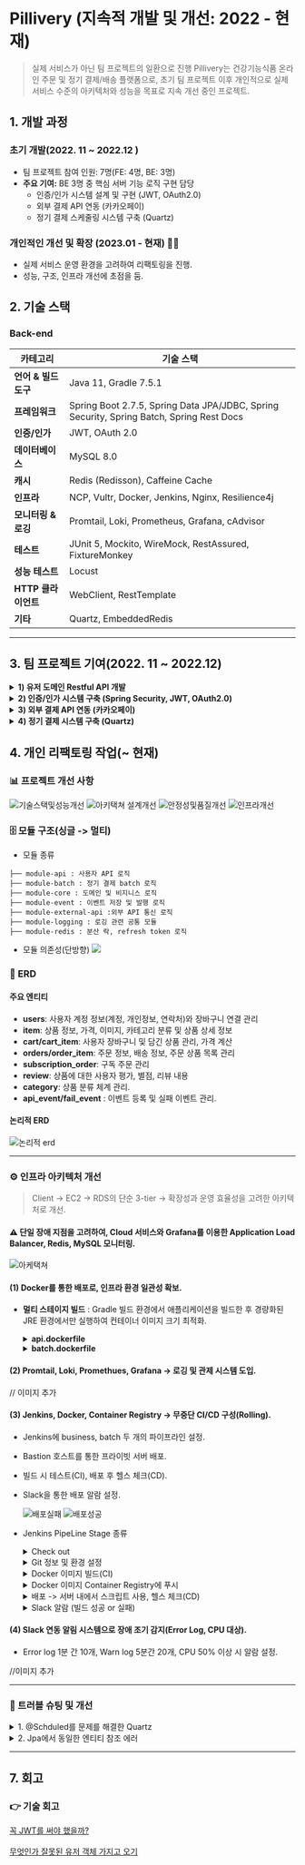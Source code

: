 # Pillivery (지속적 개발 및 개선: 2022 - 현재) 

> 실제 서비스가 아닌 팀 프로젝트의 일환으로 진행
Pillivery는 건강기능식품 온라인 주문 및 정기 결제/배송 플랫폼으로, 초기 팀 프로젝트 이후 개인적으로 실제 서비스 수준의 아키텍처와 성능을 목표로 지속 개선 중인 프로젝트.  

  
## 1. 개발 과정
### 초기 개발(2022. 11 ~ 2022.12  )
- 팀 프로젝트 참여 인원: 7명(FE: 4명, BE: 3명)
- **주요 기여:** BE 3명 중 핵심 서버 기능 로직 구현 담당
  - 인증/인가 시스템 설계 및 구현 (JWT, OAuth2.0)
  - 외부 결제 API 연동 (카카오페이)
  - 정기 결제 스케줄링 시스템 구축 (Quartz)

### 개인적인 개선 및 확장 (2023.01 - 현재) 👨‍💻
- 실제 서비스 운영 환경을 고려하여 리팩토링을 진행.  
- 성능, 구조, 인프라 개선에 초점을 둠.  

  
## 2. 기술 스택  

### Back-end  

| 카테고리           | 기술 스택                                                                                    |
| -------------- | ---------------------------------------------------------------------------------------- |
| **언어 & 빌드 도구** | Java 11, Gradle 7.5.1                                                                    |
| **프레임워크**      | Spring Boot 2.7.5, Spring Data JPA/JDBC, Spring Security, Spring Batch, Spring Rest Docs |
| **인증/인가**      | JWT, OAuth 2.0                                                                           |
| **데이터베이스**     | MySQL 8.0                                                                                |
| **캐시**         | Redis (Redisson), Caffeine Cache                                                         |
| **인프라**        | NCP, Vultr, Docker, Jenkins, Nginx, Resilience4j                                         |
| **모니터링 & 로깅**  | Promtail, Loki, Prometheus, Grafana, cAdvisor                                            |
| **테스트**        | JUnit 5, Mockito, WireMock, RestAssured, FixtureMonkey                                   |
| **성능 테스트**     | Locust                                                                                   |
| **HTTP 클라이언트** | WebClient, RestTemplate                                                                  |
| **기타**         | Quartz, EmbeddedRedis                                                                    |
  
---  
  
## 3. 팀 프로젝트 기여(2022. 11 ~ 2022.12)  
  
<details>  
<summary><strong>1) 유저 도메인 Restful API 개발</strong></summary>  
  
- User 회원가입, 정보 수정 등 API 개발  
- REST API 디자인 가이드:  
  - Resources 설계  
  - HTTP Methods 활용  
  - 적절한 Status Code 반환  
  
</details>  
  
<details>  
<summary><strong>2) 인증/인가 시스템 구축 (Spring Security, JWT, OAuth2.0)</strong></summary>  
  
### (1) 로그인 & 토큰 발급  
  
- 로그인 요청 시 Access Token 발급  
- 인증 실패 시 예외 처리  
  
![Security Flow](https://github.com/choizz156/pillivery/blob/5484b755fba956a825bdcba2867269f198e035d2/image/secuirty%20diagram.jpeg)  
  
### (2) OAuth 로그인  
  
1. OAuth 로그인 시 추가 정보(주소, 전화번호) 입력 화면 이동  
2. 추가 정보 입력 완료 → Access Token 발급  
3. 리소스 서버 정보 애플리케이션 DB에 저장  
4. 저장 실패 시 예외 처리  
  
![OAuth2 Flow](https://github.com/choizz156/pillivery/blob/5484b755fba956a825bdcba2867269f198e035d2/image/oauth2-sequence.jpg)  
  
![추가정보 입력 흐름](https://github.com/choizz156/pillivery/blob/0fb84ed151e7ac9097764497d12ec676d4d81117/image/%E1%84%8E%E1%85%AE%E1%84%80%E1%85%A1%E1%84%8C%E1%85%A5%E1%86%BC%E1%84%87%E1%85%A9%20diagram.jpg)  
  
### (3) Refresh Token 관리  
![](https://github.com/choizz156/pillivery/blob/bc5b6506863ed51915aac34ade83ac3b5c113597/image/refresh%20token%20diagram.png)
  
</details>  
  
<details>  
<summary><strong>3) 외부 결제 API 연동 (카카오페이)</strong></summary>  
  
- **파사드 패턴**:  
  - 파사드 클래스에서 단건 결제 요청과 정기 결제 요청, 결제 승인을 서비스 계층에 위임.  
  - 파사드 객체에서 단건 결제인지, 정기 결제인지를 구분하는 역할.  
- **전략 패턴**:  
  - 결제 방식 변경 시 클라이언트 코드 최소 수정  
  
![결제 클래스 다이어그램](https://github.com/choizz156/pillivery/blob/6becdab1dc8817e7e4425f42be778e85b6c1a92e/image/%EA%B2%B0%EC%A0%9C%ED%81%B4%EB%9E%98%EC%8A%A4%20%EB%8B%A4%EC%96%B4%EA%B7%B8%EB%9E%A8.jpg)  
  
- RestTemplate 동기 호출  
  - Connection Pool, 타임아웃 설정 
- 결제 실패 시 카카오페이 → 지정 URL로 리다이렉트  
- 리다이렉트 후 에러 정보 클라이언트 전달  
  
</details>  
  
<details>  
<summary><strong>4) 정기 결제 시스템 구축 (Quartz)</strong></summary>  
  
- JobKey/TriggerKey API로 조회·취소·변경 기능 구현  
- 중복 실행 방지 로직 포함  
  
⛔ 예외 발생 시 재시도 정책  
  
1. 1회차 에러: 즉시 재시도  
2. 2회차 에러: 3일간 24시간 간격 재시도  
3. 이후 에러: Job 취소 및 로그 기록  
  
![Quartz 시퀀스](https://github.com/choizz156/pillivery/blob/6db8979f27cc751349ffd8bf51600cb30a1c9398/image/%E1%84%8C%E1%85%A5%E1%86%BC%E1%84%80%E1%85%B5%E1%84%80%E1%85%A7%E1%86%AF%E1%84%8C%E1%85%A6%20%E1%84%89%E1%85%B5%E1%84%8F%E1%85%AF%E1%86%AB%E1%84%89%E1%85%B3%202.jpg)  
  
</details>  
  
## 4. 개인 리팩토링 작업(~ 현재)  
  
### 📊 프로젝트 개선 사항  
![기술스택및성능개선](https://github.com/choizz156/pillivery/blob/5b45c347151655a3ec30ca560c40ee508806e0a7/image/%E1%84%80%E1%85%B5%E1%84%89%E1%85%AE%E1%86%AF%E1%84%89%E1%85%B3%E1%84%90%E1%85%A2%E1%86%A8%20%E1%84%86%E1%85%B5%E1%86%BE%20%E1%84%89%E1%85%A5%E1%86%BC%E1%84%82%E1%85%B3%E1%86%BC%E1%84%80%E1%85%A2%E1%84%89%E1%85%A5%E1%86%AB.png)
![아키택쳐 설계개선](https://github.com/choizz156/pillivery/blob/5b45c347151655a3ec30ca560c40ee508806e0a7/image/%E1%84%8B%E1%85%A1%E1%84%8F%E1%85%B5%E1%84%90%E1%85%A6%E1%86%A8%E1%84%8E%E1%85%A5%20%E1%84%89%E1%85%A5%E1%86%AF%E1%84%80%E1%85%A8%E1%84%80%E1%85%A2%E1%84%89%E1%85%A5%E1%86%AB.png)
![안정성및품질개선](https://github.com/choizz156/pillivery/blob/5b45c347151655a3ec30ca560c40ee508806e0a7/image/%E1%84%8B%E1%85%A1%E1%86%AB%E1%84%8C%E1%85%A5%E1%86%BC%E1%84%89%E1%85%A5%E1%86%BC%20%26%20%E1%84%91%E1%85%AE%E1%86%B7%E1%84%8C%E1%85%B5%E1%86%AF%20%E1%84%80%E1%85%A2%E1%84%89%E1%85%A5%E1%86%AB.png)
![인프라개선](https://github.com/choizz156/pillivery/blob/5b45c347151655a3ec30ca560c40ee508806e0a7/image/%E1%84%8B%E1%85%B5%E1%86%AB%E1%84%91%E1%85%B3%E1%84%85%E1%85%A1%E1%84%80%E1%85%A2%E1%84%89%E1%85%A5%E1%86%AB.png)

  
### 🗄️ 모듈 구조(싱글 -> 멀티)  
  
- 모듈 종류  
  
```  
├── module-api : 사용자 API 로직   
├── module-batch : 정기 결제 batch 로직  
├── module-core : 도메인 및 비지니스 로직  
├── module-event : 이벤트 저장 및 발행 로직  
├── module-external-api :외부 API 통신 로직  
├── module-logging : 로깅 관련 공통 모듈  
├── module-redis : 분산 락, refresh token 로직  
```  
  
- 모듈 의존성(단방향)
![](https://github.com/choizz156/pillivery/blob/5b45c347151655a3ec30ca560c40ee508806e0a7/image/%E1%84%86%E1%85%A9%E1%84%83%E1%85%B2%E1%86%AF%E1%84%8B%E1%85%B4%E1%84%8C%E1%85%A9%E1%86%AB%E1%84%83%E1%85%A9%20333.png)
  
### 💽 ERD  
  
#### 주요 엔티티  
  
- **users**: 사용자 계정 정보(계정, 개인정보, 연락처)와 장바구니 연결 관리  
- **item**: 상품 정보, 가격, 이미지, 카테고리 분류 및 상품 상세 정보  
- **cart/cart_item**: 사용자 장바구니 및 담긴 상품 관리, 가격 계산  
- **orders/order_item**: 주문 정보, 배송 정보, 주문 상품 목록 관리  
- **subscription_order**: 구독 주문 관리  
- **review**: 상품에 대한 사용자 평가, 별점, 리뷰 내용  
- **category**: 상품 분류 체계 관리.  
- **api_event/fail_event** : 이벤트 등록 및 실패 이벤트 관리.  

#### 논리적 ERD
  
![논리적 erd](https://github.com/choizz156/pillivery/blob/fda4797842035845bf5d4dbc4aa32b9b5e7ae9e6/image/%E1%84%82%E1%85%A9%E1%86%AB%E1%84%85%E1%85%B5%E1%84%8C%E1%85%A5%E1%86%A8%20erd.png)
  
---  
  
### ⚙️ 인프라 아키텍처 개선  
  
> Client → EC2 → RDS의 단순 3-tier → 확장성과 운영 효율성을 고려한 아키텍처로 개선.  
#### ⚠️ 단일 장애 지점을 고려하여, Cloud 서비스와 Grafana를 이용한 Application Load Balancer, Redis, MySQL 모니터링.
![아케택쳐](https://github.com/choizz156/pillivery/blob/5d60e935f2e10eccda9f9f00ec5c590df81b1f1d/image/%E1%84%8B%E1%85%A1%E1%84%8F%E1%85%B5%E1%84%90%E1%85%A6%E1%86%A8%E1%84%8E%E1%85%A7%20%E1%84%8C%E1%85%B5%E1%86%AB%E1%84%8D%E1%85%A1%20%E1%84%8E%E1%85%AC%E1%84%8C%E1%85%A9%E1%86%BC.png)
  
#### (1)  Docker를 통한 배포로, 인프라 환경 일관성 확보.  
  
- **멀티 스테이지 빌드** : Gradle 빌드 환경에서 애플리케이션을 빌드한 후 경량화된 JRE 환경에서만 실행하여 컨테이너 이미지 크기 최적화.  
  <details>  
  <summary><strong>api.dockerfile</strong></summary>  
  
  ```  
    FROM gradle:jdk11 AS build  
  
    WORKDIR /app  
  
    COPY --chown=gradle:gradle build.gradle settings.gradle gradlew ./  
    COPY --chown=gradle:gradle gradle/ ./gradle/  
    COPY --chown=gradle:gradle deploy_script/ ./deploy_script/  
    COPY --chown=gradle:gradle . .  
  
    RUN ./gradlew clean :module-api:build  
  
  
    FROM openjdk:11.0.16-jre-slim-buster  
  
    WORKDIR /app  
  
    COPY --from=build /app/module-api/build/libs/module-api-boot.jar app.jar  
  
    ENTRYPOINT ["java", "-jar", "-Dspring.profiles.active=prod", "app.jar"]  
  
  ```  
  </details>  
  <details>  
  <summary><strong>batch.dockerfile</strong></summary>  
  
  ```  
    FROM gradle:jdk11 AS build  
  
    WORKDIR /app  
  
    COPY --chown=gradle:gradle build.gradle settings.gradle gradlew ./  
    COPY --chown=gradle:gradle gradle/ ./gradle/  
    COPY --chown=gradle:gradle deploy_script/ ./deploy_script/  
    COPY --chown=gradle:gradle . .  
  
    RUN ./gradlew clean :module-batch:build  
  
  
    FROM openjdk:11.0.16-jre-slim-buster  
  
    WORKDIR /app  
  
    COPY --from=build /app/module-api/build/libs/module-batch-boot.jar app.jar  
  
    ENTRYPOINT ["java", "-jar", "-Dspring.profiles.active=batch", "app.jar"]  
  
  ```  
  </details>  
  
#### (2) Promtail, Loki, Promethues, Grafana → 로깅 및 관제 시스템 도입.  
  
// 이미지 추가
  
#### (3) Jenkins, Docker, Container Registry → 무중단 CI/CD 구성(Rolling).  

- Jenkins에 business, batch 두 개의 파이프라인 설정.  
- Bastion 호스트를 통한 프라이빗 서버 배포.
- 빌드 시 테스트(CI), 배포 후 헬스 체크(CD).  
- Slack을 통한 배포 알람 설정.

  ![배포실패](https://github.com/choizz156/pillivery/blob/d81d6e21d28f3c49f8ced4785cd3af652440d87e/image/%E1%84%87%E1%85%A2%E1%84%91%E1%85%A9%20%E1%84%89%E1%85%B5%E1%86%AF%E1%84%91%E1%85%A6%20slack%20message.png)
  ![배포성공](https://github.com/choizz156/pillivery/blob/d81d6e21d28f3c49f8ced4785cd3af652440d87e/image/%E1%84%87%E1%85%A2%E1%84%91%E1%85%A9%20%E1%84%89%E1%85%A5%E1%86%BC%E1%84%80%E1%85%A9%E1%86%BC%20slack%20%E1%84%86%E1%85%A6%E1%84%89%E1%85%B5%E1%84%8C%E1%85%B5.png)

- Jenkins PipeLine Stage 종류
  <details>
  <summary>Check out</summary>
  
  ```groovy
  stage('Checkout') {
      steps {
          checkout([
              $class: 'GitSCM',
              branches: [[name: 'main']],
              extensions: [[
                  $class: 'SubmoduleOption',
                  disableSubmodules: false,
                  parentCredentials: true,
                  recursiveSubmodules: true
              ]],
              userRemoteConfigs: [[
                  url: 'https://github.com/choizz156/pillivery.git',
                  credentialsId: 'github_token'
              ]]
          ])
      }
  }
  ```
  </details>
  
  <details>
  <summary>Git 정보 및 환경 설정</summary>
  
  ```groovy
  stage('Set Git Info & Environment') {
      steps {
          script {
              env.GIT_HASH = sh(returnStdout: true, script: 'git rev-parse --short HEAD').trim()
              echo "${env.GIT_HASH}"
              env.GIT_AUTHOR = sh(returnStdout: true, script: 'git log -1 --pretty=format:%an').trim()
              echo "${env.GIT_AUTHOR}"
              env.GIT_COMMIT_MSG = sh(returnStdout: true, script: 'git log -1 --pretty=format:%s').trim()
              echo "${env.GIT_COMMIT_MSG}"
              env.GIT_BRANCH = 'main'
              env.IMAGE_TAG = "${env.GIT_HASH}-${BUILD_NUMBER}"
              echo "${env.IMAGE_TAG}"
              env.DEPLOY_ENVIRONMENT = env.GIT_BRANCH == 'main' ? '프로덕션' : (env.GIT_BRANCH == 'develop' ? '개발' : "스테이징 (${env.GIT_BRANCH})")
              echo "${env.DEPLOY_ENVIRONMENT}"
          }
      }
  }
  ```
  </details>
  
  <details>
  <summary>Docker 이미지 빌드(CI)</summary>
  
  ```groovy
  stage('Build Docker Image') {
      steps {
          script {
              sh "docker build -t ${VULTR_REGISTRY_URL}:${env.IMAGE_TAG} -f server/api.dockerfile server/"
          }
      }
  }
  ```
  </details>
  
  <details>
  <summary>Docker 이미지 Container Registry에 푸시</summary>
  
  ```groovy
  stage('Push Docker Image') {
      steps {
          script {
              withCredentials([usernamePassword(credentialsId: "${VULTR_CREDENTIALS_ID}", passwordVariable: 'VULTR_PASSWORD', usernameVariable: 'VULTR_USERNAME')]) {
                  sh "docker login ${env.VULTR_REGISTRY} -u ${VULTR_USERNAME} -p \"${VULTR_PASSWORD}\""
                  sh "docker push ${env.VULTR_REGISTRY_URL}:${env.IMAGE_TAG}"
              }
          }
      }
  }
  ```
  </details>
  
  <details>
  <summary>배포 -> 서버 내에서 스크립트 사용, 헬스 체크(CD)</summary>

  >
  > <details>
  >   <summary><strong>docker_deploy.sh - 무중단 배포 스크립트</strong></summary>
  >
  >   ```bash
  >   #!/bin/bash
  >   if [ "$#" -ne 4 ]; then
  >       echo "⚠️파라미터가 부족합니다.⚠️"
  >       echo "=> $0 serverIp containerName registryUrl imageTag"
  >       exit 1
  >   fi
  >
  >   serverIp=$1
  >   containerName=$2
  >   registryUrl=$3
  >   imageTag=$4
  >
  >   echo "배포 과정 시작: $serverIp..."
  >
  >   ssh -o StrictHostKeyChecking=no root@$serverIp "
  >       if docker ps -q --filter name=$containerName; then
  >           docker rm -f ${containerName}-backup || true
  >               echo '기존 백업 컨테이너 삭제'
  >           docker rename $containerName ${containerName}-backup
  >               echo '백업 컨테이너 설정'
  >           docker stop ${containerName}-backup || true
  >               echo  '기존 컨테이너 종료'
  >       fi
  >   "
  >
  >   echo "새로운 컨테이너 배포"
  >   ssh -o StrictHostKeyChecking=no root@$serverIp "
  >       docker pull ${registryUrl}:${imageTag}
  >       echo '컨테이너 배포 시작'
  >       docker run -d \
  >         --name $containerName \
  >         --restart unless-stopped \
  >         --network server \
  >         -p 8080:8080 \
  >         -v app-logs:/root/logs \
  >         ${registryUrl}:${imageTag}
  >   "
  >
  >   echo "✅ 배포 완료: $serverIp"
  >   ```
  > </details>
  >
  > <details>
  >   <summary><strong>health_check.sh - 헬스 체크 및 롤백 트리거</strong></summary>
  >
  >   ```bash
  >   #!/bin/bash
  >
  >   if [ "$#" -ne 5 ]; then
  >       echo "⚠️ 파라미터가 부족합니다. ⚠️"
  >       echo "=> $0 serverIp containerName healthCheckUrl maxAttempts sleepInterval"
  >       exit 1
  >   fi
  >
  >   serverIp=$1
  >   containerName=$2
  >   healthCheckUrl=$3
  >   maxAttempts=$4
  >   sleepInterval=$5
  >
  >   attempts=0
  >   healthCheckSuccess=false
  >
  >   while [ $attempts -lt $maxAttempts ]; do
  >       httpCode=$(ssh -o StrictHostKeyChecking=no root@$serverIp "curl -s -o /dev/null -w \"%{http_code}\" $healthCheckUrl")
  >       echo "Health check 횟수 $((attempts + 1)). HTTP Status: $httpCode"
  >
  >       if [ "$httpCode" == "200" ]; then
  >           echo "✅ CD 완료 $serverIp."
  >           healthCheckSuccess=true
  >           break
  >       fi
  >
  >       attempts=$((attempts + 1))
  >       sleep $sleepInterval
  >   done
  >
  >   if [ "$healthCheckSuccess" == "false" ]; then
  >       echo "❌ Health check 실패 : $serverIp."
  >       exit 1
  >   else
  >       ssh -o StrictHostKeyChecking=no root@$serverIp "
  >           docker rm -f ${containerName}-backup || true
  >       "
  >       echo "✅ 배포 성공 : $serverIp"
  >   fi
  >   ```
  > </details>
  >
  > <details>
  >   <summary><strong>rollback.sh - 롤백 스크립트</strong></summary>
  >
  >   ```bash
  >   #!/bin/bash
  >
  >   if [ $# -ne 2 ]; then
  >       echo "⚠️파라미터가 부족합니다.⚠️"
  >       echo "=> $0 serverIp containerName"
  >       exit 1
  >   fi
  >
  >   serverIp=$1
  >   containerName=$2
  >
  >   echo "새롭게 배포하려던 컨테이너 정지 및 삭제 on $serverIp..."
  >   ssh -o StrictHostKeyChecking=no root@$serverIp "
  >       docker stop $containerName || true
  >       docker rm -f $containerName || true
  >   "
  >
  >   backupExists=$(ssh -o StrictHostKeyChecking=no root@$serverIp "docker ps -a --filter name=${containerName}-backup -q")
  >
  >   if [ -n "$backupExists" ]; then
  >       echo "백업 컨테이너 재시작 on $serverIp..."
  >       ssh -o StrictHostKeyChecking=no root@$serverIp "
  >           docker rename ${containerName}-backup $containerName
  >           docker start $containerName
  >       "
  >       echo "✅ 롤백 성공 on $serverIp"
  >   else
  >       echo "❌ 롤백 가능한 컨테이너 존재하지 않음. on $serverIp."
  >       exit 1
  >   fi
  >   ```
  > </details>
  ```groovy
  def deployViaBastion(serverIp, containerName, healthCheckUrl) {
    withCredentials([usernamePassword(credentialsId: "${VULTR_CREDENTIALS_ID}", passwordVariable: 'VULTR_PASSWORD', usernameVariable: 'VULTR_USERNAME')]) {
        sshagent(['deploy_ssh_key']) {
            // bastion 호스트에 먼저 접속
            sh """
                # bastion 호스트에 배포 스크립트 복사
                scp -o StrictHostKeyChecking=no ./server/deploy_script/docker_deploy.sh ./server/deploy_script/health_check.sh root@${params.BASTION_HOST}:/tmp/
                
                # bastion 호스트에서 프라이빗 서버로 접속하여 배포 진행
                ssh -o StrictHostKeyChecking=no root@${params.BASTION_HOST} << EOF
                    # 원격 서버 Docker 로그인
                    ssh -o StrictHostKeyChecking=no root@${serverIp} "docker login ${env.VULTR_REGISTRY} -u ${VULTR_USERNAME} -p \\"${VULTR_PASSWORD}\\""
                    
                    # 배포 스크립트 복사 및 실행
                    scp -o StrictHostKeyChecking=no /tmp/docker_deploy.sh root@${serverIp}:/tmp/
                    ssh -o StrictHostKeyChecking=no root@${serverIp} "chmod +x /tmp/docker_deploy.sh && /tmp/docker_deploy.sh ${serverIp} ${containerName} ${env.VULTR_REGISTRY_URL} ${env.IMAGE_TAG}"
                    
                    # 헬스 체크 스크립트 복사 및 실행
                    scp -o StrictHostKeyChecking=no /tmp/health_check.sh root@${serverIp}:/tmp/
                    ssh -o StrictHostKeyChecking=no root@${serverIp} "chmod +x /tmp/health_check.sh && /tmp/health_check.sh ${serverIp} ${containerName} ${healthCheckUrl} 40 5"
						EOF
            """
        }
    }
	}
  ```
	</details>

  
  <details>
  <summary>Slack 알람 (빌드 성공 or 실패)</summary>
  
  ```groovy
  post {
      success {
          script {
              def durationMillis = System.currentTimeMillis() - env.START_TIME.toLong()
              def durationMinutes = durationMillis / 60000.0
              def formattedDuration = String.format("%.1f", durationMinutes)
              
              slackSend(
                  channel: "${params.SLACK_CHANNEL}",
                  tokenCredentialId: "${SLACK_CREDENTIALS_ID}",
                  color: "good",
                  message: """
  *🚀 배포 성공: ${env.JOB_NAME} [#${env.BUILD_NUMBER}]*
                  
  *환경:* ${env.DEPLOY_ENVIRONMENT}
  *소요 시간:* ${formattedDuration}분
  *브랜치:* ${env.GIT_BRANCH}
  *커밋:* `${env.GIT_HASH}`
  *작성자:* ${env.GIT_AUTHOR}
  *이미지:* `${VULTR_REGISTRY_URL}:${env.IMAGE_TAG}`
  *커밋 메시지:* ${env.GIT_COMMIT_MSG}
  
  <${env.BUILD_URL}|빌드 상세 보기>
  
  배포 완료: ${new Date().format('yyyy-MM-dd HH:mm:ss', TimeZone.getTimeZone('Asia/Seoul'))}
                  """
              )
          }
      }
      
      failure {
          script {
              def failedStage = env.STAGE_NAME ?: "알 수 없음"
              def logExcerpt = "로그 가져오기 실패"
              try {
                  logExcerpt = sh(script: "curl -s '${env.BUILD_URL}consoleText' | tail -n 10 || echo '로그 가져오기 실패'", returnStdout: true).trim()
              } catch (e) {}
              
              slackSend(
                  channel: "${params.SLACK_CHANNEL}",
                  tokenCredentialId: "${SLACK_CREDENTIALS_ID}",
                  color: "danger",
                  message: """
  *❌ 배포 실패: ${env.JOB_NAME} [#${env.BUILD_NUMBER}]*
                  
  *실패 단계:* ${failedStage}
  *브랜치:* ${env.GIT_BRANCH}
  
  <${env.BUILD_URL}console|빌드 로그 보기>
  
  실패 시간: ${new Date().format('yyyy-MM-dd HH:mm:ss', TimeZone.getTimeZone('Asia/Seoul'))}
                  """
              )
          }
      }
  }
  ```
  </details>
	
  

  
#### (4) Slack 연동 알림 시스템으로 장애 조기 감지(Error Log, CPU 대상).  
  
- Error log 1분 간 10개, Warn log 5분간 20개, CPU 50% 이상 시 알람 설정.  
  
//이미지 추가
  


  
---  
  
### 📌 트러블 슈팅 및 개선  
  
<details>  
<summary>1. @Schduled를 문제를 해결한 Quartz</summary>  
<div markdown="1">  
  
#### (1) **트러블 및 트러블의 원인**  
  
- Spring의 @Scheduled을 이용하여 스케쥴링을 시도했지만, 몇 가지 문제가 있었습니다.  
  
#### a. 구독 주기 변경 문제  
  
- 유저가 구독 주기 변경 시, 첫 정기 결제일을 기준으로 주기를 변경해야 했습니다.  
- @Scheduled를 사용하여 런타임 환경에서 구독 주기를 변경하려면, 기존 스케쥴을 null로 변경 후 변경 시점을 기준으로 새로운 스케쥴을 다시 할당해야 했습니다.  
- 이렇게 되면, 첫 정기 결제일을 기준으로 구독 주기 변경이 불가능했습니다.  
  
#### b. 특정 스케쥴러 조회 문제  
  
- 만약 유저가 본인의 정기 구독 주기를 변경하거나 구독을 취소한다면, 애플리케이션에서 그 유저에 할당된 스케쥴러를 조회 후 처리해야합니다.  
- @Scheduled 사용 시 특정 스케쥴러를 조회하는 방법이 없었습니다.  
  
#### (2) **해결 방법**  
  
- Spring Batch를 학습하기엔 주어진 시간에 비해 학습 비용이 크다고 생각하여 Quartz를 선택했습니다.  
- `Quartz`의 Trigger API 사용함으로써 런타임 환경에서 첫 정기 구독일을 기준으로 구독 주기를 변경시킬 수 있었습니다.  
- `Quartz` JobKey API를 사용함으로써 특정 스케쥴러 조회가 가능했습니다.  
  
> [정기 배송 구현에 scheduler 사용](https://velog.io/@choizz/%ED%8C%80-%ED%94%84%EB%A1%9C%EC%A0%9D%ED%8A%B8%EC%97%90%EC%84%9C-%EC%A0%95%EA%B8%B0-%EB%B0%B0%EC%86%A1-%EA%B5%AC%ED%98%84%EC%97%90-Scheduler-%EC%82%AC%EC%9A%A9)</br> [정기 배송 구현에 quartz 사용](https://velog.io/@choizz/%ED%8C%80-%ED%94%84%EB%A1%9C%EC%A0%9D%ED%8A%B8%EC%97%90%EC%84%9C-%EC%A0%95%EA%B8%B0-%EA%B2%B0%EC%A0%9C-%EA%B5%AC%ED%98%84-Quartz.-v2)</br>  
  
</div>  
</details>  
  
  
<details>  
<summary>2. Jpa에서 동일한 엔티티 참조 에러</summary>  
<div markdown="1">  
  
#### (1) **문제 상황**  
  
- Quartz를 사용하여 정기 결제 Job을 구현할 때, 첫 번째 정기 결제 때 사용된 order 객체의 정보들을 그대로 복사해서 다음 정기 결제 때 사용해야 했습니다.  
- 처음에 첫 결제 때 사용한 order 엔티티를 가지고 와서 그대로 사용하려 했지만 에러가 발생했습니다.  
  - `(org.hibernate.HibernateException: Found shared references to a collection)`  
  
#### (2) **문제의 원인**  
  
- `swallow copy`를 함으로써 원본 엔티티와 복사한 엔티티가 **Heap에서 동일한 주솟값**을 참조했습니다.  
- 하지만, 하이버네이트에서 이미 영속화된 엔티티와 동일한 주솟값을 가지는 엔티티를 또 다시 영속화할 수 없었습니다.  
  
#### (3) **해결 방법**  
  
- order 엔티티에 deep copy를 위한 생성자를 추가하여 `deep copy` 했습니다.  
  
#### (4) **알게된 점**  
  
- Java에서 copy에 관한 개념에 대해 학습했습니다.  
- JPA에서 동일한 엔티티는 영속화 할 수 없다는 것을 알게 됐습니다.  
  
> [deep copy와 swallow copy](https://velog.io/@choizz/Java에서-deep-copy와-swallow-copy#swallow-copy얕은-복사)</br>  
  
</div>  
</details>  
  
  
---  
  
## 7. 회고  
  
### 👉 기술 회고  
  
[꼭 JWT를 써야 했을까?](https://velog.io/@choizz/%ED%9A%8C%EA%B3%A0-JWT%EB%A5%BC-%EA%BC%AD-%EC%8D%A8%EC%95%BC%EB%90%90%EC%9D%84%EA%B9%8C)</br>  
[무엇인가 잘못된 유저 객체 가지고 오기](https://velog.io/@choizz/%ED%9A%8C%EA%B3%A0-%EB%AC%B4%EC%97%87%EC%9D%B8%EA%B0%80-%EC%9E%98%EB%AA%BB%EB%90%9C-%EA%B2%83-%EA%B0%99%EC%9D%80-User-%EA%B0%9D%EC%B2%B4-%EA%B0%80%EC%A0%B8%EC%98%A4%EA%B8%B0)</br>



